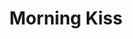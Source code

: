 --- 
title: "Morning Kiss"
publishdate: "2019-4-4T16:48:46+02:00"
src: "https://365manga.net/manga/morning-kiss"
image: "https://data.365manga.net/images/thumbnails/24288-morning-kiss.jpg"
description: "Morning Kiss Summary Correction by Backlash67: Morning Kiss (Ch 1): The Tachibana family, are a family of brothers that run a newspaper agency. Yasutaka is the oldest brother who’s about pleasure first and business second. With the parents not around anymore, the oldest bother Yasutaka is in charge of running the agency. Kei who is one of the younger brothers is the responsible one. He often runs into his rival…"
---